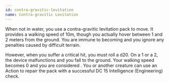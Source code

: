 ```yaml
---
id: contra-gravitic-levitation
name: Contra-gravitic Levitation
---
```

When not in water, you use a contra-gravitic levitation pack to move. It provides a walking speed of 10m, though
you actually hover between 1 and 2 meters from the ground. You are immune to becoming <condition id="prone"/> and you ignore any penalties
caused by difficult terrain.

However, when you suffer a critical hit, you must roll a d20. On a 1 or a 2, the device malfunctions and you fall to the
ground. Your walking speed becomes 0 and you are considered <condition id="prone"/>. You or another creature can use an 
Action to repair the pack with a successful DC 15 Intelligence (Engineering) check.
